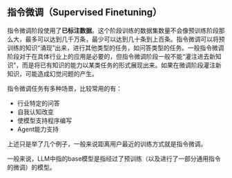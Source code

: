 ## **指令微调（Supervised Finetuning）**

指令微调阶段使用了**已标注数据**。这个阶段训练的数据集数量不会像预训练阶段那么大，最多可以达到几千万条，最少可以达到几十条到上百条。指令微调可以将预训练的知识“涌现”出来，进行其他类型的任务，如问答类型的任务。一般指令微调阶段对于在具体行业上的应用是必要的，但指令微调阶段一般不能“灌注进去新知识”，而是将已有知识的能力以某类任务的形式展现出来。如果在微调阶段灌注新知识，可能造成幻觉问题的产生。

指令微调任务有多种场景，比较常用的有：

- 行业特定的问答
- 自我认知改变
- 使模型支持程序编写
- Agent能力支持

上述只是举了几个例子，一般来说距离用户最近的训练方式就是指令微调。

一般来说，LLM中指的base模型是指经过了预训练（以及进行了一部分通用指令的微调）的模型。